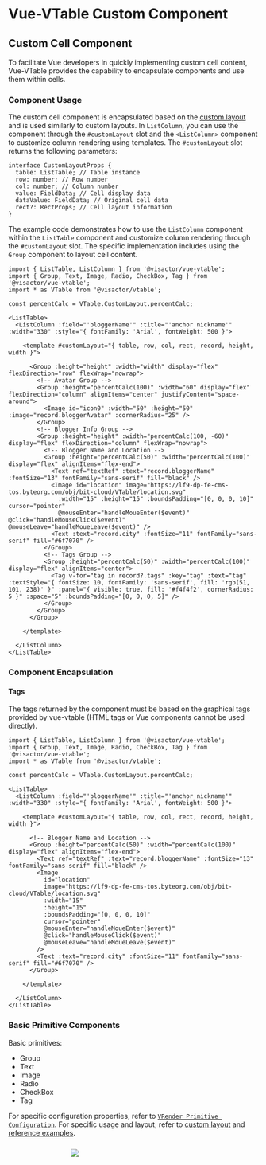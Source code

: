 # Vue-VTable Custom Component

## Custom Cell Component

To facilitate Vue developers in quickly implementing custom cell content, Vue-VTable provides the capability to encapsulate components and use them within cells.

### Component Usage

The custom cell component is encapsulated based on the [custom layout](../custom_define/custom_layout) and is used similarly to custom layouts. In `ListColumn`, you can use the component through the `#customLayout` slot and the `<ListColumn>` component to customize column rendering using templates. The `#customLayout` slot returns the following parameters:
```tsx
interface CustomLayoutProps {
  table: ListTable; // Table instance
  row: number; // Row number
  col: number; // Column number
  value: FieldData; // Cell display data
  dataValue: FieldData; // Original cell data
  rect?: RectProps; // Cell layout information
}
```

The example code demonstrates how to use the `ListColumn` component within the `ListTable` component and customize column rendering through the `#customLayout` slot. The specific implementation includes using the `Group` component to layout cell content.

```tsx
import { ListTable, ListColumn } from '@visactor/vue-vtable';
import { Group, Text, Image, Radio, CheckBox, Tag } from '@visactor/vue-vtable';
import * as VTable from '@visactor/vtable';

const percentCalc = VTable.CustomLayout.percentCalc;

<ListTable>
  <ListColumn :field="'bloggerName'" :title="'anchor nickname'" :width="330" :style="{ fontFamily: 'Arial', fontWeight: 500 }">

    <template #customLayout="{ table, row, col, rect, record, height, width }">

      <Group :height="height" :width="width" display="flex" flexDirection="row" flexWrap="nowrap">
        <!-- Avatar Group -->
        <Group :height="percentCalc(100)" :width="60" display="flex" flexDirection="column" alignItems="center" justifyContent="space-around">
          <Image id="icon0" :width="50" :height="50" :image="record.bloggerAvatar" :cornerRadius="25" />
        </Group>
        <!-- Blogger Info Group -->
        <Group :height="height" :width="percentCalc(100, -60)" display="flex" flexDirection="column" flexWrap="nowrap">
          <!-- Blogger Name and Location -->
          <Group :height="percentCalc(50)" :width="percentCalc(100)" display="flex" alignItems="flex-end">
            <Text ref="textRef" :text="record.bloggerName" :fontSize="13" fontFamily="sans-serif" fill="black" />
            <Image id="location" image="https://lf9-dp-fe-cms-tos.byteorg.com/obj/bit-cloud/VTable/location.svg"
              :width="15" :height="15" :boundsPadding="[0, 0, 0, 10]" cursor="pointer"
              @mouseEnter="handleMoueEnter($event)" @click="handleMouseClick($event)" @mouseLeave="handleMoueLeave($event)" />
            <Text :text="record.city" :fontSize="11" fontFamily="sans-serif" fill="#6f7070" />
          </Group>
          <!-- Tags Group -->
          <Group :height="percentCalc(50)" :width="percentCalc(100)" display="flex" alignItems="center">
            <Tag v-for="tag in record?.tags" :key="tag" :text="tag" :textStyle="{ fontSize: 10, fontFamily: 'sans-serif', fill: 'rgb(51, 101, 238)' }" :panel="{ visible: true, fill: '#f4f4f2', cornerRadius: 5 }" :space="5" :boundsPadding="[0, 0, 0, 5]" />
          </Group>
        </Group>
      </Group>

    </template>

  </ListColumn>
</ListTable>
```

### Component Encapsulation

#### Tags

The tags returned by the component must be based on the graphical tags provided by vue-vtable (HTML tags or Vue components cannot be used directly).

```tsx
import { ListTable, ListColumn } from '@visactor/vue-vtable';
import { Group, Text, Image, Radio, CheckBox, Tag } from '@visactor/vue-vtable';
import * as VTable from '@visactor/vtable';

const percentCalc = VTable.CustomLayout.percentCalc;

<ListTable>
  <ListColumn :field="'bloggerName'" :title="'anchor nickname'" :width="330" :style="{ fontFamily: 'Arial', fontWeight: 500 }">

    <template #customLayout="{ table, row, col, rect, record, height, width }">

      <!-- Blogger Name and Location -->
      <Group :height="percentCalc(50)" :width="percentCalc(100)" display="flex" alignItems="flex-end">
        <Text ref="textRef" :text="record.bloggerName" :fontSize="13" fontFamily="sans-serif" fill="black" />
        <Image
          id="location"
          image="https://lf9-dp-fe-cms-tos.byteorg.com/obj/bit-cloud/VTable/location.svg"
          :width="15"
          :height="15"
          :boundsPadding="[0, 0, 0, 10]"
          cursor="pointer"
          @mouseEnter="handleMoueEnter($event)"
          @click="handleMouseClick($event)"
          @mouseLeave="handleMoueLeave($event)"
        />
        <Text :text="record.city" :fontSize="11" fontFamily="sans-serif" fill="#6f7070" />
      </Group>

    </template>

  </ListColumn>
</ListTable>
```

### Basic Primitive Components

Basic primitives:

* Group 
* Text
* Image 
* Radio
* CheckBox
* Tag

For specific configuration properties, refer to [`VRender Primitive Configuration`](https://visactor.io/vrender/option/Group). For specific usage and layout, refer to [custom layout](../custom_define/custom_layout) and [reference examples](../../demo-vue/custom-layout/cell-custom-component).

<div style="display: flex; justify-content: center;">
  <img src="https://lf9-dp-fe-cms-tos.byteorg.com/obj/bit-cloud/VTable/preview/custom-cell-layout-jsx.png" style="flex: 0 0 50%; padding: 10px;">
</div>